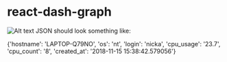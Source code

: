 # react-dash-graph

![Alt text](https://www.dropbox.com/s/8tkh0p87c170bu7/victory.png?dl=0)
JSON should look something like:

{'hostname': 'LAPTOP-Q79NO', 'os': 'nt', 'login': 'nicka', 'cpu_usage': '23.7', 'cpu_count': '8', 'created_at': '2018-11-15 15:38:42.579056'}

